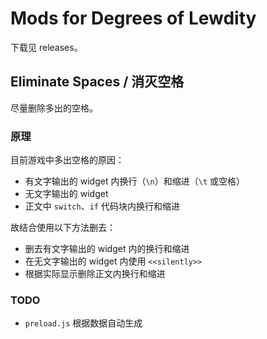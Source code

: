 # Mods for Degrees of Lewdity

下载见 releases。

## Eliminate Spaces / 消灭空格

尽量删除多出的空格。

### 原理

目前游戏中多出空格的原因：

- 有文字输出的 widget 内换行（`\n`）和缩进（`\t` 或空格）
- 无文字输出的 widget
- 正文中 `switch`、`if` 代码块内换行和缩进

故结合使用以下方法删去：

- 删去有文字输出的 widget 内的换行和缩进
- 在无文字输出的 widget 内使用 `<<silently>>`
- 根据实际显示删除正文内换行和缩进

### TODO

- `preload.js` 根据数据自动生成
